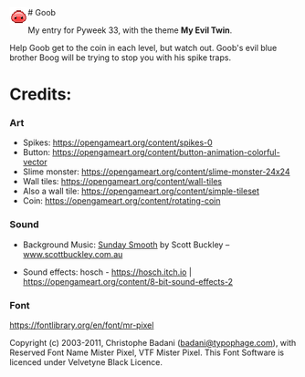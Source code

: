 <img src="/assets/slime_monster_single.png" align="left">
# Goob

My entry for Pyweek 33, with the theme **My Evil Twin**.

Help Goob get to the coin in each level, but watch out. Goob's evil blue brother Boog will be trying to stop you with his spike traps.

# Credits:
### Art
- Spikes: https://opengameart.org/content/spikes-0
- Button: https://opengameart.org/content/button-animation-colorful-vector
- Slime monster: https://opengameart.org/content/slime-monster-24x24
- Wall tiles: https://opengameart.org/content/wall-tiles
- Also a wall tile: https://opengameart.org/content/simple-tileset
- Coin: https://opengameart.org/content/rotating-coin

### Sound
- Background Music: [Sunday Smooth](https://www.scottbuckley.com.au/library/sunday-smooth/) by Scott Buckley – www.scottbuckley.com.au

- Sound effects: hosch - https://hosch.itch.io |
https://opengameart.org/content/8-bit-sound-effects-2

### Font

https://fontlibrary.org/en/font/mr-pixel

Copyright (c) 2003-2011, Christophe Badani (badani@typophage.com), with Reserved Font Name Mister Pixel, VTF Mister Pixel.
This Font Software is licenced under Velvetyne Black Licence.